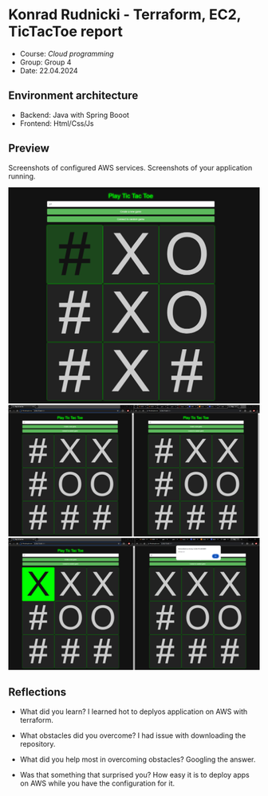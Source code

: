 # Konrad Rudnicki - Terraform, EC2, TicTacToe report

- Course: *Cloud programming*
- Group: Group 4
- Date: 22.04.2024

## Environment architecture

- Backend: Java with Spring Booot
- Frontend: Html/Css/Js

## Preview

Screenshots of configured AWS services. Screenshots of your application running.

![Sample image](img/tic-tac-toe.png)
![Sample image](img/terraform.png)
![Sample image](img/terraform-win.png)

## Reflections

- What did you learn?
  I learned hot to deplyos application on AWS with terraform.


- What obstacles did you overcome?
  I had issue with downloading the repository.

- What did you help most in overcoming obstacles?
  Googling the answer.


- Was that something that surprised you?
  How easy it is to deploy apps on AWS while you have the configuration for it.
